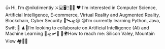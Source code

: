👍 Hi, I’m @nikdimentiy ⚔💻🖥🖱💾📀
❤ I’m interested in Computer Science, Artificial Intelligence, E-commerce, Virtual Reality and Augmented Reality, Blockchain, Cyber Security 🎯🛰🛸😃
😍I’m currently learning Python, Java, Swift 🧑
♟📡I’m looking to collaborate on Artificial Intelligence (AI) and Machine Learning 🚙🛸🛩🚀
🚩🌍How to reach me: Silicon Valey, Mountain View 🏘💒🌞
